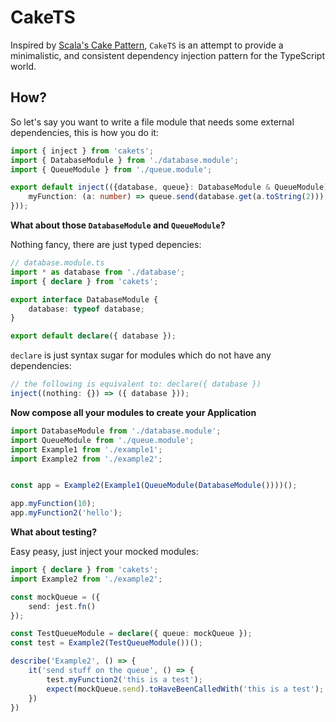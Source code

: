 # CakeTS

Inspired by [Scala's Cake Pattern](http://jonasboner.com/real-world-scala-dependency-injection-di/), `CakeTS` is an attempt to
provide a minimalistic, and consistent dependency injection pattern for the TypeScript world.

## How?

So let's say you want to write a file module that needs some external dependencies, this is how 
you do it:

```typescript
import { inject } from 'cakets';
import { DatabaseModule } from './database.module';
import { QueueModule } from './queue.module';

export default inject(({database, queue}: DatabaseModule & QueueModule) => ({
    myFunction: (a: number) => queue.send(database.get(a.toString(2)))
}));
```

**What about those `DatabaseModule` and `QueueModule`?**

Nothing fancy, there are just typed depencies:

```typescript
// database.module.ts
import * as database from './database';
import { declare } from 'cakets';

export interface DatabaseModule {
    database: typeof database;
}

export default declare({ database });
```

`declare` is just syntax sugar for modules which do not have any dependencies:

```typescript
// the following is equivalent to: declare({ database })
inject((nothing: {}) => ({ database }));
```

**Now compose all your modules to create your Application**

```typescript
import DatabaseModule from './database.module';
import QueueModule from './queue.module';
import Example1 from './example1';
import Example2 from './example2';


const app = Example2(Example1(QueueModule(DatabaseModule())))();

app.myFunction(10);
app.myFunction2('hello');
```

**What about testing?**

Easy peasy, just inject your mocked modules:

```typescript
import { declare } from 'cakets';
import Example2 from './example2';

const mockQueue = ({
    send: jest.fn()
});

const TestQueueModule = declare({ queue: mockQueue });
const test = Example2(TestQueueModule())();

describe('Example2', () => {
    it('send stuff on the queue', () => {
        test.myFunction2('this is a test');
        expect(mockQueue.send).toHaveBeenCalledWith('this is a test');
    })
})
```

